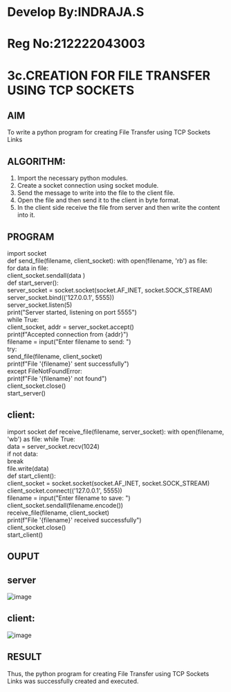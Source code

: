# Develop By:INDRAJA.S
# Reg No:212222043003
# 3c.CREATION FOR FILE TRANSFER USING TCP SOCKETS
## AIM
To write a python program for creating File Transfer using TCP Sockets Links
## ALGORITHM:
1. Import the necessary python modules.
2. Create a socket connection using socket module.
3. Send the message to write into the file to the client file.
4. Open the file and then send it to the client in byte format.
5. In the client side receive the file from server and then write the content into it.
## PROGRAM
import socket   
def send_file(filename, client_socket): with open(filename, 'rb') as file:  
for data in file:   
client_socket.sendall(data )  
def start_server():   
server_socket = socket.socket(socket.AF_INET, socket.SOCK_STREAM)  
server_socket.bind(('127.0.0.1', 5555))   
server_socket.listen(5)    
print("Server started, listening on port 5555")  
while True:   
client_socket, addr = server_socket.accept()  
print(f"Accepted connection from {addr}")  
filename = input("Enter filename to send: ")   
try:  
send_file(filename, client_socket)   
print(f"File '{filename}' sent successfully")  
except FileNotFoundError:  
print(f"File '{filename}' not found")  
client_socket.close()  
start_server()    

## client:  
import socket
def receive_file(filename, server_socket):
with open(filename, 'wb') as file:
while True:  
data = server_socket.recv(1024)   
if not data:  
break   
file.write(data)   
def start_client():   
client_socket = socket.socket(socket.AF_INET, socket.SOCK_STREAM)  
client_socket.connect(('127.0.0.1', 5555))   
filename = input("Enter filename to save: ")  
client_socket.sendall(filename.encode())  
receive_file(filename, client_socket)   
print(f"File '{filename}' received successfully")   
client_socket.close()   
start_client()   
## OUPUT
## server
![image](https://github.com/indrajasukumar/3c.FILE_TRANSFER_USING_TCP_SOCKETS/assets/145115195/c1460282-17f3-41d3-a793-cf0e7d29943a)
## client:
![image](https://github.com/indrajasukumar/3c.FILE_TRANSFER_USING_TCP_SOCKETS/assets/145115195/d4d51a1f-0ce7-4994-bfc5-83ba4231cc52)

## RESULT
Thus, the python program for creating File Transfer using TCP Sockets Links was 
successfully created and executed.
